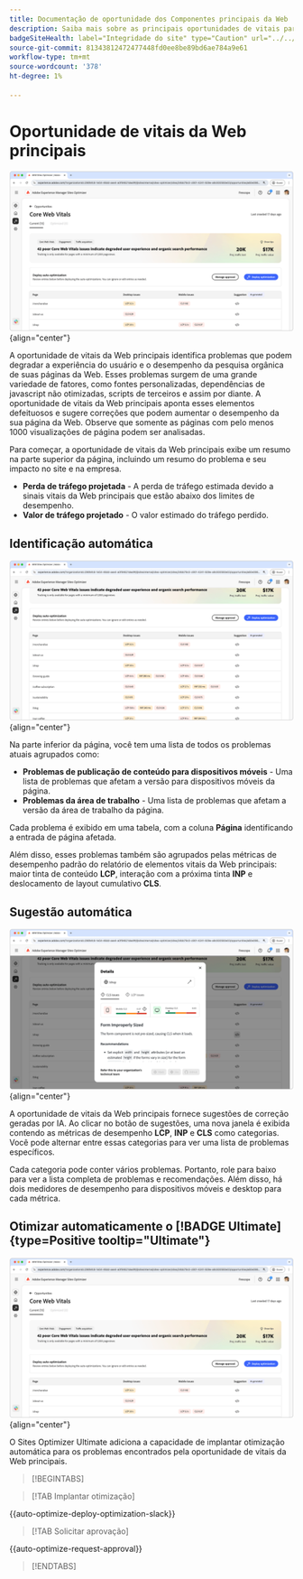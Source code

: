 ```yaml
---
title: Documentação de oportunidade dos Componentes principais da Web
description: Saiba mais sobre as principais oportunidades de vitais para a Web e como usá-las para melhorar a aquisição de tráfego.
badgeSiteHealth: label="Integridade do site" type="Caution" url="../../opportunity-types/site-health.md" tooltip="Integridade do site"
source-git-commit: 81343812472477448fd0ee8be89bd6ae784a9e61
workflow-type: tm+mt
source-wordcount: '378'
ht-degree: 1%

---
```



# Oportunidade de vitais da Web principais

![oportunidade de webvitals principais](./assets/core-web-vitals/hero.png){align="center"}

A oportunidade de vitais da Web principais identifica problemas que podem degradar a experiência do usuário e o desempenho da pesquisa orgânica de suas páginas da Web. Esses problemas surgem de uma grande variedade de fatores, como fontes personalizadas, dependências de javascript não otimizadas, scripts de terceiros e assim por diante. A oportunidade de vitais da Web principais aponta esses elementos defeituosos e sugere correções que podem aumentar o desempenho da sua página da Web. Observe que somente as páginas com pelo menos 1000 visualizações de página podem ser analisadas.

Para começar, a oportunidade de vitais da Web principais exibe um resumo na parte superior da página, incluindo um resumo do problema e seu impacto no site e na empresa.

* **Perda de tráfego projetada** - A perda de tráfego estimada devido a sinais vitais da Web principais que estão abaixo dos limites de desempenho.
* **Valor de tráfego projetado** - O valor estimado do tráfego perdido.

## Identificação automática

![Identificação automática de elementos vitais da Web principais](./assets/core-web-vitals/auto-identify.png){align="center"}

Na parte inferior da página, você tem uma lista de todos os problemas atuais agrupados como:

* **Problemas de publicação de conteúdo para dispositivos móveis** - Uma lista de problemas que afetam a versão para dispositivos móveis da página.
* **Problemas da área de trabalho** - Uma lista de problemas que afetam a versão da área de trabalho da página.

Cada problema é exibido em uma tabela, com a coluna **Página** identificando a entrada de página afetada.

Além disso, esses problemas também são agrupados pelas métricas de desempenho padrão do relatório de elementos vitais da Web principais: maior tinta de conteúdo **LCP**, interação com a próxima tinta **INP** e deslocamento de layout cumulativo **CLS**.

## Sugestão automática

![Sugerir automaticamente a oportunidade de vitais da Web principais](./assets/core-web-vitals/auto-suggest.png){align="center"}

A oportunidade de vitais da Web principais fornece sugestões de correção geradas por IA. Ao clicar no botão de sugestões, uma nova janela é exibida contendo as métricas de desempenho **LCP**, **INP** e **CLS** como categorias. Você pode alternar entre essas categorias para ver uma lista de problemas específicos.

Cada categoria pode conter vários problemas. Portanto, role para baixo para ver a lista completa de problemas e recomendações.  Além disso, há dois medidores de desempenho para dispositivos móveis e desktop para cada métrica.

## Otimizar automaticamente o [!BADGE Ultimate]{type=Positive tooltip="Ultimate"}


![Otimizar automaticamente os principais elementos vitais da Web](./assets/core-web-vitals/auto-optimize.png){align="center"}

O Sites Optimizer Ultimate adiciona a capacidade de implantar otimização automática para os problemas encontrados pela oportunidade de vitais da Web principais. <!--- TBD-need more in-depth and opportunity specific information here. What does the auto-optimization do?-->

>[!BEGINTABS]

>[!TAB Implantar otimização]

{{auto-optimize-deploy-optimization-slack}}

>[!TAB Solicitar aprovação]

{{auto-optimize-request-approval}}

>[!ENDTABS]

